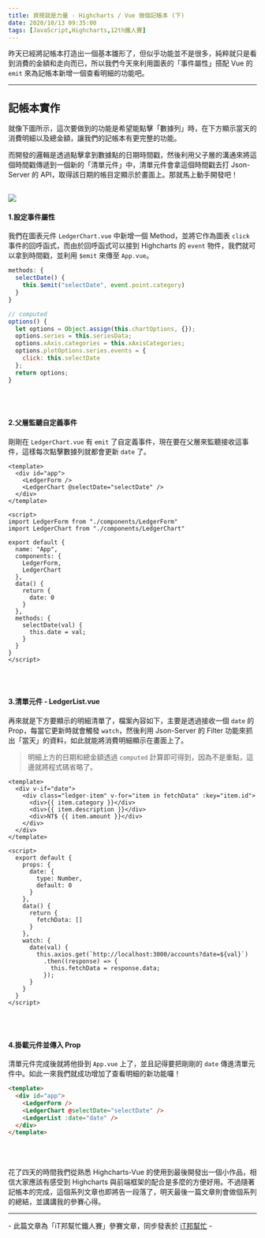 ```yaml
---
title: 資視就是力量 - Highcharts / Vue 做個記帳本 (下)
date: 2020/10/13 09:35:00
tags: [JavaScript,Highcharts,12th鐵人賽]
---
```


昨天已經將記帳本打造出一個基本雛形了，但似乎功能並不是很多，純粹就只是看到消費的金額和走向而已，所以我們今天來利用圖表的「事件屬性」搭配 Vue 的 `emit` 來為記帳本新增一個查看明細的功能吧。

---

## 記帳本實作

就像下圖所示，這次要做到的功能是希望能點擊「數據列」時，在下方顯示當天的消費明細以及總金額，讓我們的記帳本有更完整的功能。

而開發的邏輯是透過點擊拿到數據點的日期時間戳，然後利用父子層的溝通來將這個時間戳傳遞到一個新的「清單元件」中，清單元件會拿這個時間戳去打 Json-Server 的 API，取得該日期的帳目定顯示於畫面上。那就馬上動手開發吧！

<img src="emit.gif" style="max-width: 800px; margin: 16px auto 0;" />

<br/>

#### 1.設定事件屬性

我們在圖表元件 `LedgerChart.vue` 中新增一個 Method，並將它作為圖表 `click` 事件的回呼函式，而由於回呼函式可以接到 Highcharts 的 `event` 物件，我們就可以拿到時間戳，並利用 `$emit` 來傳至 `App.vue`。

```javascript
methods: {
  selectDate() {
    this.$emit("selectDate", event.point.category)
  }
}
```

```javascript
// computed
options() {
  let options = Object.assign(this.chartOptions, {});
  options.series = this.seriesData;
  options.xAxis.categories = this.xAxisCategories;
  options.plotOptions.series.events = {
    click: this.selectDate
  };
  return options;
}
```

<br/><br/>

#### 2.父層監聽自定義事件

剛剛在 `LedgerChart.vue` 有 `emit` 了自定義事件，現在要在父層來監聽接收這事件，這樣每次點擊數據列就都會更新 `date` 了。

```vue
<template>
  <div id="app">
    <LedgerForm />
    <LedgerChart @selectDate="selectDate" />
  </div>
</template>

<script>
import LedgerForm from "./components/LedgerForm"
import LedgerChart from "./components/LedgerChart"

export default {
  name: "App",
  components: {
    LedgerForm,
    LedgerChart
  },
  data() {
    return {
      date: 0
    }
  },
  methods: {
    selectDate(val) {
      this.date = val;
    }
  }
}
</script>
```

<br/><br/>

#### 3.清單元件 - LedgerList.vue

再來就是下方要顯示的明細清單了，檔案內容如下，主要是透過接收一個 `date` 的 Prop，每當它更新時就會觸發 `watch`，然後利用 Json-Server 的 Filter 功能來抓出「當天」的資料，如此就能將消費明細顯示在畫面上了。

> 明細上方的日期和總金額透過 `computed` 計算即可得到，因為不是重點，這邊就將程式碼省略了。

```vue
<template>
  <div v-if="date">
    <div class="ledger-item" v-for="item in fetchData" :key="item.id">
      <div>{{ item.category }}</div>
      <div>{{ item.description }}</div>
      <div>NT$ {{ item.amount }}</div>
    </div>
  </div>
</template>

<script>
  export default {
    props: {
      date: {
        type: Number,
        default: 0
      }
    },
    data() {
      return {
        fetchData: []
      }
    },
    watch: {
      date(val) {
        this.axios.get(`http://localhost:3000/accounts?date=${val}`)
          .then((response) => {
            this.fetchData = response.data;
          });
      }
    }
  }
</script>
```

<br/><br/>

#### 4.掛載元件並傳入 Prop

清單元件完成後就將他掛到 `App.vue` 上了，並且記得要把剛剛的 `date` 傳進清單元件中。如此一來我們就成功增加了查看明細的新功能囉！

```html
<template>
  <div id="app">
    <LedgerForm />
    <LedgerChart @selectDate="selectDate" />
    <LedgerList :date="date" />
  </div>
</template>
```

<br/><br/>

花了四天的時間我們從熟悉 Highcharts-Vue 的使用到最後開發出一個小作品，相信大家應該有感受到 Highcharts 與前端框架的配合是多麼的方便好用。不過隨著記帳本的完成，這個系列文章也即將告一段落了，明天最後一篇文章則會做個系列的總結，並講講我的參賽心得。


---

\- 此篇文章為「iT邦幫忙鐵人賽」參賽文章，同步發表於 [iT邦幫忙](https://ithelp.ithome.com.tw/articles/10252727) -


